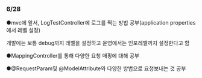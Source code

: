 ### 6/28
●mvc에 앞서, LogTestController에 로그를 찍는 방법 공부(application properties에서 레벨 설정)

개발에는 보통 debug까지 레벨을 설정하고 운영에서는 인포레벨까지 설정한다고 함 

●MappingController를 통해 다양한 요청 매핑에 대해 공부

●@RequestParam및 @ModelAttribute와 다양한 방법으로 요청보내는 것 공부

